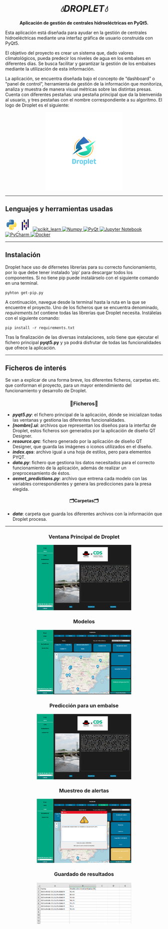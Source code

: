
<h1 align="center"><b><i>💧DROPLET💧</i></b></h1>

<p align="center"><b>Aplicación de gestión de centrales hidroeléctricas en PyQt5.</b></p>

Esta aplicación está diseñada para ayudar en la gestión de centrales hidroeléctricas mediante una interfaz gráfica de usuario construida con PyQt5.

El objetivo del proyecto es crear un sistema que, dado valores climatológicos, pueda predecir los niveles de agua en los embalses en diferentes días. 
Se busca facilitar y garantizar la gestión de los embalses mediante la utilización de esta información.

La aplicación, se encuentra diseñada bajo el concepto de “dashboard” o “panel de control”, herramienta de gestión de la información que monitoriza, analiza y muestra de manera visual métricas sobre las distintas presas. 
Cuenta con diferentes pestañas: una pestaña principal que da la bienvenida al usuario, y tres pestañas con el nombre correspondiente a su algoritmo.
El logo de Droplet es el siguiente:
<div align="center">
  <img src="faseII_BlackHats/droplet_sin_fondo.png" width="250" height="250">
</div>

<hr>

<h2>Lenguajes y herramientas usadas</h2>

<a href="https://www.python.org" target="_blank"> <img src="https://raw.githubusercontent.com/devicons/devicon/master/icons/python/python-original.svg" alt="python" width="40" height="40"/> </a>
<a href="https://pandas.pydata.org/" target="_blank" rel="noreferrer"> <img src="https://raw.githubusercontent.com/devicons/devicon/2ae2a900d2f041da66e950e4d48052658d850630/icons/pandas/pandas-original.svg" alt="pandas" width="40" height="40"/></a>
<a href="https://scikit-learn.org/" target="_blank" rel="noreferrer"><a href="https://scikit-learn.org/" target="_blank" rel="noreferrer"> <img src="https://upload.wikimedia.org/wikipedia/commons/0/05/Scikit_learn_logo_small.svg" alt="scikit_learn" width="40" height="40"/> </a>
<a href="https://numpy.org" target="_blank" rel="noreferrer"><img src="https://upload.wikimedia.org/wikipedia/commons/3/31/NumPy_logo_2020.svg" alt="Numpy" width="40" height="40"/> </a>
<a href="https://riverbankcomputing.com/software/pyqt/intro" target="_blank" rel="noreferrer"><img src="https://upload.wikimedia.org/wikipedia/commons/e/e6/Python_and_Qt.svg" alt="PyQt" width="40" height="40"/> </a>
<a href="https://jupyter.org" target="_blank" rel="noreferrer"><img src="https://upload.wikimedia.org/wikipedia/commons/3/38/Jupyter_logo.svg" alt="Jupyter Notebook" width="40" height="40"/> </a>
<a href="https://www.jetbrains.com/es-es/pycharm/" target="_blank" rel="noreferrer"><img src="https://upload.wikimedia.org/wikipedia/commons/1/1d/PyCharm_Icon.svg" alt="PyCharm" width="40" height="40"/> </a>
<a href="https://www.docker.com" target="_blank" rel="noreferrer"><img src="https://1000logos.net/wp-content/uploads/2021/11/Docker-Logo-2013.png" alt="Docker" width="50" height="40"/> </a>

<hr>

<h2>Instalación</h2>

<p>Droplet hace uso de difernetes librerías para su correcto funcionamiento, por lo que debe tener instalado 'pip' para descargar todos los componentes. Si no tiene pip
puede instalárselo con el siguiente comando en una terminal.</p>

```
pyhton get-pip.py
```

<p>A continuación, navegue desde la terminal hasta la ruta en la que se encuentre el proyecto. Uno de los ficheros que se encuentra denominado, 
<i>requirements.txt</i> contiene todas las librerías que Droplet necesita. Instálelas con el siguiente comando:</p>

```
pip install -r requirements.txt
```

<p>Tras la finalización de las diversas instalaciones, solo tiene que ejecutar el fichero principal <b>pyqt5.py</b> y ya podrá disfrutar de todas las 
funcionalidades que ofrece la aplicación.</p>

<hr>

<h2>Ficheros de interés</h2>
<p>Se van a explicar de una forma breve, los diferentes ficheros, carpetas etc. que conforman el proyecto, para un mayor entendimiento del funcionamiento y desarrollo
de Droplet.</p>

<h3 align="center">📑Ficheros📑</h3>

<ul>
  <li><b><i>pyqt5.py</i></b>: el fichero principal de la aplicación, dónde se inicializan todas las ventanas y gestiona las diferentes funcionalidades.</li>
  <li><b><i>[nombre].ui</i></b>: archivos que representan los diseños para la interfaz de Droplet, estos ficheros son generados por la aplicación de diseño QT Designer.</li>
  <li><b><i>resource.qrc</i></b>: fichero generado por la aplicación de diseño QT Designer, que guarda las imágenes o iconos utilizados en el diseño.</li>
  <li><b><i>index.qss</i></b>: archivo igual a una hoja de estilos, pero para elementos PYQT.</li>
  <li><b><i>data.py</i></b>: fichero que gestiona los datos necesitados para el correcto funcionamiento de la aplicación, además de realizar un preprocesamiento
  de éstos.</li>
  <li><b><i>aemet_predictions.py</i></b>: archivo que entrena cada modelo con las variables correspondientes y genera las predicciones para la presa elegida.</li>
</ul>

<h4 align="center">🗂Carpetas🗂</h4>

<ul>
  <li><b><i>data</i></b>: carpeta que guarda los diferentes archivos con la información que Droplet procesa.</li>
</ul>


<hr>

<h3 align="center">Ventana Principal de Droplet</h3>
<div align="center">
  <img src="faseII_BlackHats/imgs/home.png" alt="Ventana Principal de Droplet" width="60%" height="60%">
</div>
  
<h3 align="center">Modelos</h3>
<div align="center">
  <img src="faseII_BlackHats/imgs/modelo.png" alt="Ventana de un modelo" width="60%" height="60%">
</div>
  
<h3 align="center">Predicción para un embalse</h3>
<div align="center">
  <img src="faseII_BlackHats/imgs/home.png" alt="Prediccion para un embalse" width="60%" height="60%">
</div>
  
<h3 align="center">Muestreo de alertas</h3>
<div align="center">
  <img src="faseII_BlackHats/imgs/alerta.png" alt="Alerta de la aplicación" width="60%" height="60%">
</div>
  
<h3 align="center">Guardado de resultados</h3>
<div align="center">
  <img src="faseII_BlackHats/imgs/csv.png" alt="Guardado de resultados en csv" width="60%" height="60%">
</div>



  
